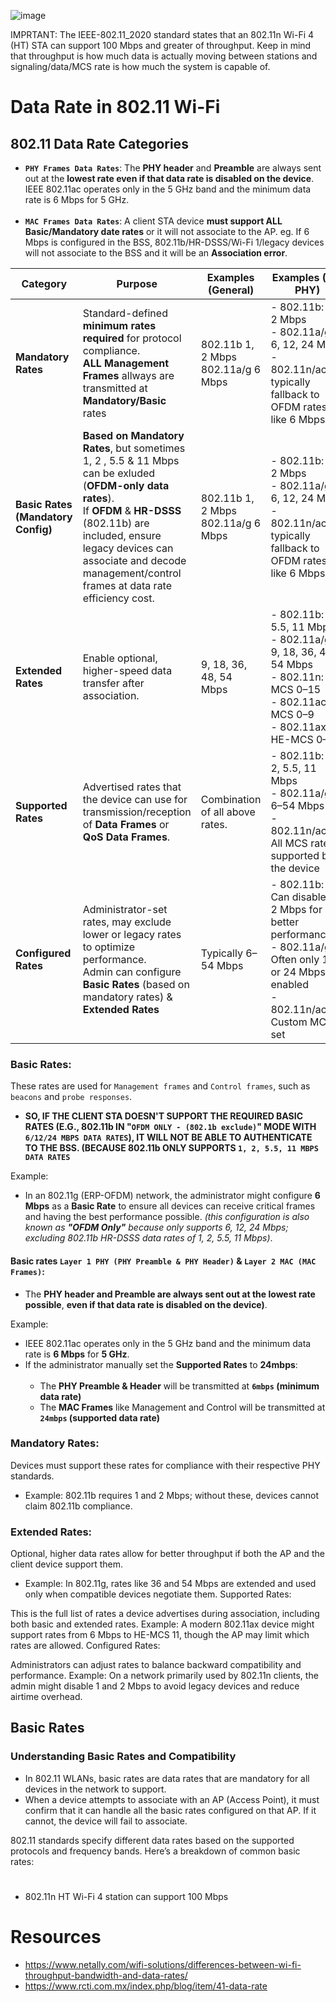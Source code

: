 









![image](https://github.com/user-attachments/assets/711ec53d-b5c1-4a2b-b222-de98cb0747da)


IMPRTANT: The IEEE-802.11_2020 standard states that an 802.11n Wi-Fi 4 (HT) STA can support 100 Mbps and greater of throughput. Keep in mind that throughput is how much data is actually moving between stations and signaling/data/MCS rate is how much the system is capable of.

# Data Rate in 802.11 Wi-Fi




## 802.11 Data Rate Categories

- **`PHY Frames Data Rates`**: The **PHY header** and **Preamble** are always sent out at the **lowest rate even if that data rate is disabled on the device**. IEEE 802.11ac operates only in the 5 GHz band and the minimum data rate is 6 Mbps for 5 GHz. <br><br>
- **`MAC Frames Data Rates`**: A client STA device **must support ALL Basic/Mandatory date rates** or it will not associate to the AP. eg. If 6 Mbps is configured in the BSS, 802.11b/HR-DSSS/Wi-Fi 1/legacy devices will not associate to the BSS and it will be an **Association error**.


| **Category**                          	| **Purpose**                                                                                                                                                                                                                                                              	| **Examples (General)**                	| **Examples (Per PHY)**                                                                                                                      	| **Configured by Admin?**                  	|
|---------------------------------------	|--------------------------------------------------------------------------------------------------------------------------------------------------------------------------------------------------------------------------------------------------------------------------	|---------------------------------------	|---------------------------------------------------------------------------------------------------------------------------------------------	|-------------------------------------------	|
| **Mandatory Rates**                   	| Standard-defined **minimum rates required** for protocol compliance.<br>**ALL Management Frames** allways are transmitted at **Mandatory/Basic** rates                                                                                                                   	| 802.11b 1, 2 Mbps<br>802.11a/g 6 Mbps 	| - 802.11b: 1, 2 Mbps<br>- 802.11a/g: 6, 12, 24 Mbps<br>- 802.11n/ac/ax: typically fallback to OFDM rates like 6 Mbps                        	| No<br>(Defined by protocol standards)     	|
| **Basic Rates<br>(Mandatory Config)** 	| **Based on Mandatory Rates**, but sometimes 1, 2 , 5.5 & 11 Mbps can be exluded (**OFDM-only data rates**). <br>If **OFDM** & **HR-DSSS** (802.11b) are included, ensure legacy devices can associate and decode management/control frames at data rate efficiency cost. 	| 802.11b 1, 2 Mbps<br>802.11a/g 6 Mbps 	| - 802.11b: 1, 2 Mbps<br>- 802.11a/g: 6, 12, 24 Mbps<br>- 802.11n/ac/ax: typically fallback to OFDM rates like 6 Mbps                        	| Yes                                       	|
| **Extended Rates**                    	| Enable optional, higher-speed data transfer after association.                                                                                                                                                                                                           	| 9, 18, 36, 48, 54 Mbps                	| - 802.11b: 5.5, 11 Mbps<br>- 802.11a/g: 9, 18, 36, 48, 54 Mbps<br>- 802.11n: MCS 0–15<br>- 802.11ac: MCS 0–9<br>- 802.11ax: HE-MCS 0–11     	| Yes                                       	|
| **Supported Rates**                   	| Advertised rates that the device can use for transmission/reception of **Data Frames** or **QoS Data Frames**.                                                                                                                                                           	| Combination of all above rates.       	| - 802.11b: 1, 2, 5.5, 11 Mbps<br>- 802.11a/g: 6–54 Mbps<br>- 802.11n/ac/ax: All MCS rates supported by the device                           	| No<br>(Device-defined during association) 	|
| **Configured Rates**                  	| Administrator-set rates, may exclude lower or legacy rates to optimize performance.<br>Admin can configure **Basic Rates** (based on mandatory rates) & **Extended Rates**                                                                                               	| Typically 6–54 Mbps                   	| - 802.11b: Can disable 1, 2 Mbps for better performance<br>- 802.11a/g: Often only 12 or 24 Mbps enabled<br>- 802.11n/ac/ax: Custom MCS set 	| Yes                                       	|




### Basic Rates:

These rates are used for `Management frames` and `Control frames`, such as `beacons` and `probe responses`. 

- **SO, IF THE CLIENT STA DOESN'T SUPPORT THE REQUIRED BASIC RATES (E.G., 802.11b IN "`OFDM ONLY - (802.1b exclude)`" MODE WITH `6/12/24 MBPS DATA RATES`), IT WILL NOT BE ABLE TO AUTHENTICATE TO THE BSS. (BECAUSE 802.11b ONLY SUPPORTS `1, 2, 5.5, 11 MBPS DATA RATES`**

Example:

- In an 802.11g (ERP-OFDM) network, the administrator might configure **6 Mbps** as a **Basic Rate** to ensure all devices can receive critical frames and having the best performance possible. _(this configuration is also known as **"OFDM Only"** because only supports 6, 12, 24 Mbps; excluding 802.11b HR-DSSS data rates of 1, 2, 5.5, 11 Mbps)_.

#### Basic rates `Layer 1 PHY (PHY Preamble & PHY Header)` & `Layer 2 MAC (MAC Frames)`:

- The **PHY header and Preamble are always sent out at the lowest rate possible**, **even if that data rate is disabled on the device)**.

Example: 

- IEEE 802.11ac operates only in the 5 GHz band and the minimum data rate is **6 Mbps** for **5 GHz**.
- If the administrator manually set the **Supported Rates** to **24mbps**: <br><br>
    - The **PHY Preamble & Header** will be transmitted at **`6mbps` (minimum data rate)**
    - The **MAC Frames** like Management and Control will be transmitted at **`24mbps` (supported data rate)**


### Mandatory Rates:

Devices must support these rates for compliance with their respective PHY standards.

- Example: 802.11b requires 1 and 2 Mbps; without these, devices cannot claim 802.11b compliance.

### Extended Rates:

Optional, higher data rates allow for better throughput if both the AP and the client device support them.

- Example: In 802.11g, rates like 36 and 54 Mbps are extended and used only when compatible devices negotiate them.
Supported Rates:

This is the full list of rates a device advertises during association, including both basic and extended rates.
Example: A modern 802.11ax device might support rates from 6 Mbps to HE-MCS 11, though the AP may limit which rates are allowed.
Configured Rates:

Administrators can adjust rates to balance backward compatibility and performance.
Example: On a network primarily used by 802.11n clients, the admin might disable 1 and 2 Mbps to avoid legacy devices and reduce airtime overhead.


## Basic Rates

### Understanding Basic Rates and Compatibility

- In 802.11 WLANs, basic rates are data rates that are mandatory for all devices in the network to support. 
- When a device attempts to associate with an AP (Access Point), it must confirm that it can handle all the basic rates configured on that AP. If it cannot, the device will fail to associate.

802.11 standards specify different data rates based on the supported protocols and frequency bands. Here’s a breakdown of common basic rates:











#

- 802.11n HT Wi-Fi 4 station can support 100 Mbps 






# Resources

- https://www.netally.com/wifi-solutions/differences-between-wi-fi-throughput-bandwidth-and-data-rates/
- https://www.rcti.com.mx/index.php/blog/item/41-data-rate

